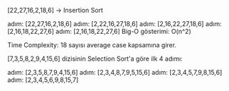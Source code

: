 [22,27,16,2,18,6] -> Insertion Sort

adım: [22,27,16,2,18,6]
adım: [2,22,16,27,18,6]
adım: [2,16,22,27,18,6]
adım: [2,16,18,22,27,6]
adım: [2,16,18,22,27,6]
Big-O gösterimi: O(n^2)

Time Complexity: 18 sayısı average case kapsamına girer.

[7,3,5,8,2,9,4,15,6] dizisinin Selection Sort'a göre ilk 4 adımı:

adım: [2,3,5,8,7,9,4,15,6]
adım: [2,3,4,8,7,9,5,15,6]
adım: [2,3,4,5,7,9,8,15,6]
adım: [2,3,4,5,6,9,8,15,7]

